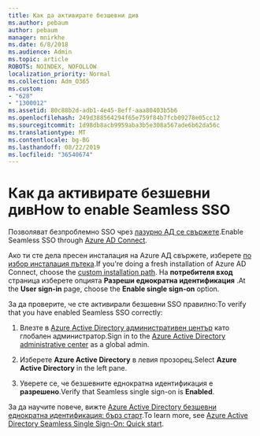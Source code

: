 ```yaml
---
title: Как да активирате безшевни див
ms.author: pebaum
author: pebaum
manager: mnirkhe
ms.date: 6/8/2018
ms.audience: Admin
ms.topic: article
ROBOTS: NOINDEX, NOFOLLOW
localization_priority: Normal
ms.collection: Adm_O365
ms.custom:
- "628"
- "1300012"
ms.assetid: 80c88b2d-adb1-4e45-8eff-aaa80403b5b6
ms.openlocfilehash: 249d388564294f65e759f84b7fcb09278e05cc12
ms.sourcegitcommit: 1d98db8acb9959aba3b5e308a567ade6b62da56c
ms.translationtype: MT
ms.contentlocale: bg-BG
ms.lasthandoff: 08/22/2019
ms.locfileid: "36540674"
---
```

# <a name="how-to-enable-seamless-sso"></a><span data-ttu-id="7ac3a-102">Как да активирате безшевни див</span><span class="sxs-lookup"><span data-stu-id="7ac3a-102">How to enable Seamless SSO</span></span>

<span data-ttu-id="7ac3a-103">Позволяват безпроблемно SSO чрез [лазурно АД се свържете](https://docs.microsoft.com/azure/active-directory/connect/active-directory-aadconnect).</span><span class="sxs-lookup"><span data-stu-id="7ac3a-103">Enable Seamless SSO through [Azure AD Connect](https://docs.microsoft.com/azure/active-directory/connect/active-directory-aadconnect).</span></span>
  
<span data-ttu-id="7ac3a-104">Ако ти сте дела пресен инсталация на Azure АД свържете, изберете [по избор инсталация пътека](https://docs.microsoft.com/azure/active-directory/connect/active-directory-aadconnect-get-started-custom).</span><span class="sxs-lookup"><span data-stu-id="7ac3a-104">If you're doing a fresh installation of Azure AD Connect, choose the [custom installation path](https://docs.microsoft.com/azure/active-directory/connect/active-directory-aadconnect-get-started-custom).</span></span> <span data-ttu-id="7ac3a-105">На **потребителя вход** страница изберете опцията **Разреши еднократна идентификация** .</span><span class="sxs-lookup"><span data-stu-id="7ac3a-105">At the **User sign-in** page, choose the **Enable single sign-on** option.</span></span>
  
<span data-ttu-id="7ac3a-106">За да проверите, че сте активирали безшевни SSO правилно:</span><span class="sxs-lookup"><span data-stu-id="7ac3a-106">To verify that you have enabled Seamless SSO correctly:</span></span>
  
1. <span data-ttu-id="7ac3a-107">Влезте в [Azure Active Directory административен център](https://aad.portal.azure.com) като глобален администратор.</span><span class="sxs-lookup"><span data-stu-id="7ac3a-107">Sign in to the [Azure Active Directory administrative center](https://aad.portal.azure.com) as a global admin.</span></span>

2. <span data-ttu-id="7ac3a-108">Изберете **Azure Active Directory** в левия прозорец.</span><span class="sxs-lookup"><span data-stu-id="7ac3a-108">Select **Azure Active Directory** in the left pane.</span></span>

3. <span data-ttu-id="7ac3a-109">Уверете се, че безшевните еднократна идентификация е **разрешено**.</span><span class="sxs-lookup"><span data-stu-id="7ac3a-109">Verify that Seamless single sign-on is **Enabled**.</span></span>

<span data-ttu-id="7ac3a-110">За да научите повече, вижте [Azure Active Directory безшевни еднократна идентификация: бърз старт](https://docs.microsoft.com/azure/active-directory/connect/active-directory-aadconnect-sso-quick-start).</span><span class="sxs-lookup"><span data-stu-id="7ac3a-110">To learn more, see [Azure Active Directory Seamless Single Sign-On: Quick start](https://docs.microsoft.com/azure/active-directory/connect/active-directory-aadconnect-sso-quick-start).</span></span>
  